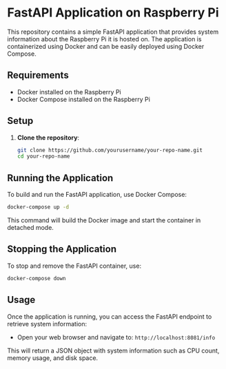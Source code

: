 # FastAPI Application on Raspberry Pi

This repository contains a simple FastAPI application that provides system information about the Raspberry Pi it is hosted on. The application is containerized using Docker and can be easily deployed using Docker Compose.

## Requirements

- Docker installed on the Raspberry Pi
- Docker Compose installed on the Raspberry Pi

## Setup

1. **Clone the repository**:

   ```bash
   git clone https://github.com/yourusername/your-repo-name.git  
   cd your-repo-name
   ```

## Running the Application

To build and run the FastAPI application, use Docker Compose:

```bash
docker-compose up -d
```

This command will build the Docker image and start the container in detached mode.

## Stopping the Application

To stop and remove the FastAPI container, use:

```bash
docker-compose down
```

## Usage

Once the application is running, you can access the FastAPI endpoint to retrieve system information:

- Open your web browser and navigate to: `http://localhost:8081/info`

This will return a JSON object with system information such as CPU count, memory usage, and disk space.
